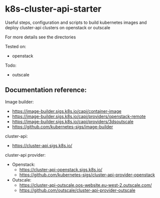 # k8s-cluster-api-starter

Useful steps, configuration and scripts to build kubernetes images and deploy cluster-api clusters on openstack or outscale

For more details see the directories

Tested on:
- openstack

Todo:
- outscale

## Documentation reference:

Image builder:
- https://image-builder.sigs.k8s.io/capi/container-image
- https://image-builder.sigs.k8s.io/capi/providers/openstack-remote
- https://image-builder.sigs.k8s.io/capi/providers/3dsoutscale
- https://github.com/kubernetes-sigs/image-builder

cluster-api:
- https://cluster-api.sigs.k8s.io/

cluster-api provider:
- Openstack:
  - https://cluster-api-openstack.sigs.k8s.io/
  - https://github.com/kubernetes-sigs/cluster-api-provider-openstack
- Outscale:
  - https://cluster-api-outscale.oos-website.eu-west-2.outscale.com/
  - https://github.com/outscale/cluster-api-provider-outscale
